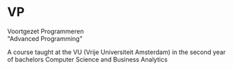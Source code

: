 VP
==

Voortgezet Programmeren <br />
"Advanced Programming"

A course taught at the VU (Vrije Universiteit Amsterdam) in the second year of bachelors Computer Science and Business Analytics

